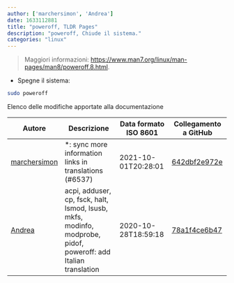 ```yaml
---
author: ['marchersimon', 'Andrea']
date: 1633112881
title: "poweroff, TLDR Pages"
description: "poweroff, Chiude il sistema."
categories: "linux"
---
```

> Maggiori informazioni: <https://www.man7.org/linux/man-pages/man8/poweroff.8.html>.

- Spegne il sistema:

```bash
sudo poweroff
```
Elenco delle modifiche apportate alla documentazione


Autore | Descrizione | Data formato ISO 8601 | Collegamento a GitHub
------|-----|-----|-----
[marchersimon](mailto:50295997+marchersimon@users.noreply.github.com) | *: sync more information links in translations (#6537) | 2021-10-01T20:28:01 | [642dbf2e972e](https://github.com/tldr-pages/tldr/commit/642dbf2e972e388fab8c84ba3b4685fb862b6454)
[Andrea](mailto:agnophi@gmail.com) | acpi, adduser, cp, fsck, halt, lsmod, lsusb, mkfs, modinfo, modprobe, pidof, poweroff: add Italian translation | 2020-10-28T18:59:18 | [78a1f4ce6b47](https://github.com/tldr-pages/tldr/commit/78a1f4ce6b4737c3049ec89305ab9a6f1ba54601)

